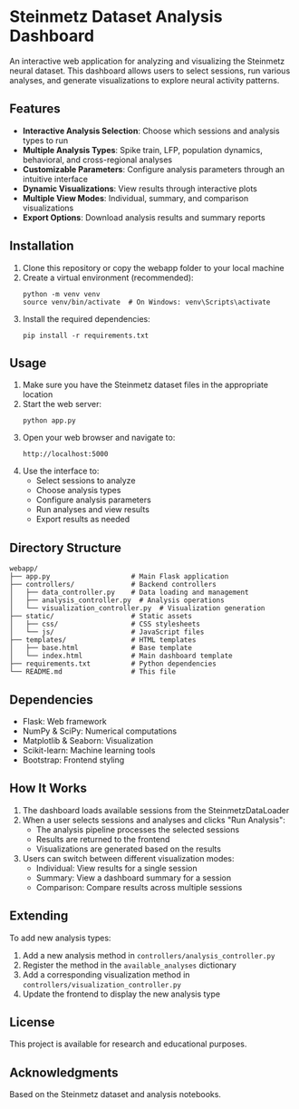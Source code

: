 # Steinmetz Dataset Analysis Dashboard

An interactive web application for analyzing and visualizing the Steinmetz neural dataset. This dashboard allows users to select sessions, run various analyses, and generate visualizations to explore neural activity patterns.

## Features

- **Interactive Analysis Selection**: Choose which sessions and analysis types to run
- **Multiple Analysis Types**: Spike train, LFP, population dynamics, behavioral, and cross-regional analyses
- **Customizable Parameters**: Configure analysis parameters through an intuitive interface
- **Dynamic Visualizations**: View results through interactive plots
- **Multiple View Modes**: Individual, summary, and comparison visualizations
- **Export Options**: Download analysis results and summary reports

## Installation

1. Clone this repository or copy the webapp folder to your local machine
2. Create a virtual environment (recommended):
   ```
   python -m venv venv
   source venv/bin/activate  # On Windows: venv\Scripts\activate
   ```
3. Install the required dependencies:
   ```
   pip install -r requirements.txt
   ```

## Usage

1. Make sure you have the Steinmetz dataset files in the appropriate location
2. Start the web server:
   ```
   python app.py
   ```
3. Open your web browser and navigate to:
   ```
   http://localhost:5000
   ```
4. Use the interface to:
   - Select sessions to analyze
   - Choose analysis types
   - Configure analysis parameters
   - Run analyses and view results
   - Export results as needed

## Directory Structure

```
webapp/
├── app.py                    # Main Flask application
├── controllers/              # Backend controllers
│   ├── data_controller.py    # Data loading and management
│   ├── analysis_controller.py  # Analysis operations
│   └── visualization_controller.py  # Visualization generation
├── static/                   # Static assets
│   ├── css/                  # CSS stylesheets
│   └── js/                   # JavaScript files
├── templates/                # HTML templates
│   ├── base.html             # Base template
│   └── index.html            # Main dashboard template
├── requirements.txt          # Python dependencies
└── README.md                 # This file
```

## Dependencies

- Flask: Web framework
- NumPy & SciPy: Numerical computations
- Matplotlib & Seaborn: Visualization
- Scikit-learn: Machine learning tools
- Bootstrap: Frontend styling

## How It Works

1. The dashboard loads available sessions from the SteinmetzDataLoader
2. When a user selects sessions and analyses and clicks "Run Analysis":
   - The analysis pipeline processes the selected sessions
   - Results are returned to the frontend
   - Visualizations are generated based on the results
3. Users can switch between different visualization modes:
   - Individual: View results for a single session
   - Summary: View a dashboard summary for a session
   - Comparison: Compare results across multiple sessions

## Extending

To add new analysis types:
1. Add a new analysis method in `controllers/analysis_controller.py`
2. Register the method in the `available_analyses` dictionary
3. Add a corresponding visualization method in `controllers/visualization_controller.py`
4. Update the frontend to display the new analysis type

## License

This project is available for research and educational purposes.

## Acknowledgments

Based on the Steinmetz dataset and analysis notebooks. 